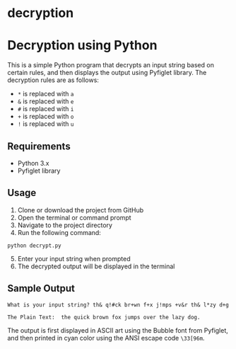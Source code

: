 # decryption


# Decryption using Python 

This is a simple Python program that decrypts an input string based on certain rules, and then displays the output using Pyfiglet library. The decryption rules are as follows:

- `*` is replaced with `a`
- `&` is replaced with `e`
- `#` is replaced with `i`
- `+` is replaced with `o`
- `!` is replaced with `u`

## Requirements

- Python 3.x
- Pyfiglet library

## Usage

1. Clone or download the project from GitHub
2. Open the terminal or command prompt
3. Navigate to the project directory
4. Run the following command:

```
python decrypt.py
```

5. Enter your input string when prompted
6. The decrypted output will be displayed in the terminal

## Sample Output

```
What is your input string? th& q!#ck br+wn f+x j!mps +v&r th& l*zy d+g
                                                  
The Plain Text:  the quick brown fox jumps over the lazy dog.
```

The output is first displayed in ASCII art using the Bubble font from Pyfiglet, and then printed in cyan color using the ANSI escape code `\33[96m`.
